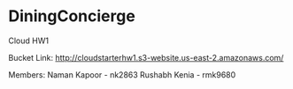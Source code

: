 # DiningConcierge
Cloud HW1

Bucket Link: http://cloudstarterhw1.s3-website.us-east-2.amazonaws.com/

Members:
Naman Kapoor - nk2863
Rushabh Kenia - rmk9680          
